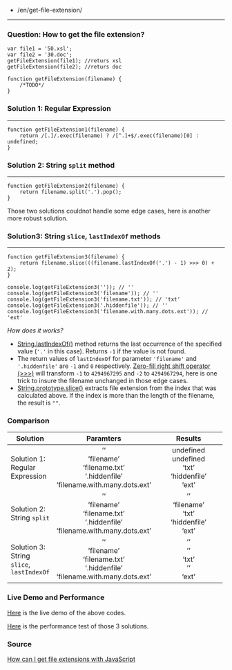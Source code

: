 -   /en/get-file-extension/

------------------------------------------------------------------------

### Question: How to get the file extension?

    var file1 = '50.xsl';
    var file2 = '30.doc';
    getFileExtension(file1); //returs xsl
    getFileExtension(file2); //returs doc

    function getFileExtension(filename) {
        /*TODO*/
    }

### Solution 1: Regular Expression

------------------------------------------------------------------------

    function getFileExtension1(filename) {
        return /[.]/.exec(filename) ? /[^.]+$/.exec(filename)[0] : undefined;
    }

### Solution 2: String `split` method

------------------------------------------------------------------------

    function getFileExtension2(filename) {
        return filename.split('.').pop();
    }

Those two solutions couldnot handle some edge cases, here is another more robust solution.

### Solution3: String `slice`, `lastIndexOf` methods

------------------------------------------------------------------------

    function getFileExtension3(filename) {
        return filename.slice(((filename.lastIndexOf('.') - 1) >>> 0) + 2);
    }

    console.log(getFileExtension3('')); // ''
    console.log(getFileExtension3('filename')); // ''
    console.log(getFileExtension3('filename.txt')); // 'txt'
    console.log(getFileExtension3('.hiddenfile')); // ''
    console.log(getFileExtension3('filename.with.many.dots.ext')); // 'ext'

*How does it works?*

-   [String.lastIndexOf()](https://developer.mozilla.org/en-US/docs/Web/JavaScript/Reference/Global_Objects/String/lastIndexOf) method returns the last occurrence of the specified value (`'.'` in this case). Returns `-1` if the value is not found.
-   The return values of `lastIndexOf` for parameter `'filename'` and `'.hiddenfile'` are `-1` and `0` respectively. [Zero-fill right shift operator (&gt;&gt;&gt;)](https://developer.mozilla.org/en-US/docs/Web/JavaScript/Reference/Operators/Bitwise_Operators#%3E%3E%3E_%28Zero-fill_right_shift%29) will transform `-1` to `4294967295` and `-2` to `4294967294`, here is one trick to insure the filename unchanged in those edge cases.
-   [String.prototype.slice()](https://developer.mozilla.org/en-US/docs/Web/JavaScript/Reference/Global_Objects/String/slice) extracts file extension from the index that was calculated above. If the index is more than the length of the filename, the result is `""`.

### Comparison

<table style="width:99%;"><colgroup><col style="width: 20%" /><col style="width: 45%" /><col style="width: 34%" /></colgroup><thead><tr class="header"><th>Solution</th><th style="text-align: center;">Paramters</th><th style="text-align: center;">Results</th></tr></thead><tbody><tr class="odd"><td>Solution 1: Regular Expression</td><td style="text-align: center;">’‘<br />
’filename’<br />
‘filename.txt’<br />
‘.hiddenfile’<br />
‘filename.with.many.dots.ext’</td><td style="text-align: center;">undefined<br />
undefined<br />
‘txt’<br />
‘hiddenfile’<br />
‘ext’<br />
</td></tr><tr class="even"><td>Solution 2: String <code>split</code></td><td style="text-align: center;">’‘<br />
’filename’<br />
‘filename.txt’<br />
‘.hiddenfile’<br />
‘filename.with.many.dots.ext’</td><td style="text-align: center;">’’<br />
‘filename’<br />
‘txt’<br />
‘hiddenfile’<br />
‘ext’<br />
</td></tr><tr class="odd"><td>Solution 3: String <code>slice</code>, <code>lastIndexOf</code></td><td style="text-align: center;">’‘<br />
’filename’<br />
‘filename.txt’<br />
‘.hiddenfile’<br />
‘filename.with.many.dots.ext’</td><td style="text-align: center;">’’<br />
’’<br />
‘txt’<br />
’’<br />
‘ext’<br />
</td></tr></tbody></table>

### Live Demo and Performance

[Here](https://jsbin.com/tipofu/edit?js,console) is the live demo of the above codes.

[Here](http://jsperf.com/extract-file-extension) is the performance test of those 3 solutions.

### Source

[How can I get file extensions with JavaScript](http://stackoverflow.com/questions/190852/how-can-i-get-file-extensions-with-javascript)
